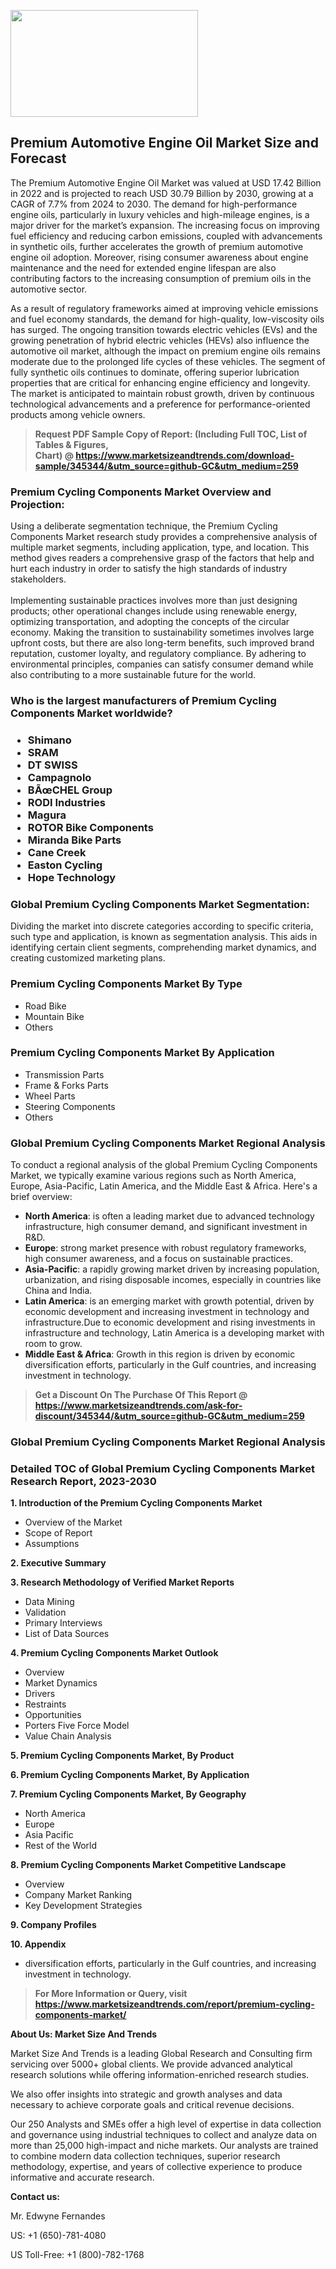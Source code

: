 <p><img class="alignnone size-medium wp-image-20088" src="https://ffe5etoiles.com/wp-content/uploads/2024/12/MST1-300x171.png" alt="" width="300" height="171" /></p><h2>Premium Automotive Engine Oil Market Size and Forecast</h2><p>The Premium Automotive Engine Oil Market was valued at USD 17.42 Billion in 2022 and is projected to reach USD 30.79 Billion by 2030, growing at a CAGR of 7.7% from 2024 to 2030. The demand for high-performance engine oils, particularly in luxury vehicles and high-mileage engines, is a major driver for the market’s expansion. The increasing focus on improving fuel efficiency and reducing carbon emissions, coupled with advancements in synthetic oils, further accelerates the growth of premium automotive engine oil adoption. Moreover, rising consumer awareness about engine maintenance and the need for extended engine lifespan are also contributing factors to the increasing consumption of premium oils in the automotive sector.</p><p>As a result of regulatory frameworks aimed at improving vehicle emissions and fuel economy standards, the demand for high-quality, low-viscosity oils has surged. The ongoing transition towards electric vehicles (EVs) and the growing penetration of hybrid electric vehicles (HEVs) also influence the automotive oil market, although the impact on premium engine oils remains moderate due to the prolonged life cycles of these vehicles. The segment of fully synthetic oils continues to dominate, offering superior lubrication properties that are critical for enhancing engine efficiency and longevity. The market is anticipated to maintain robust growth, driven by continuous technological advancements and a preference for performance-oriented products among vehicle owners.</p></p><blockquote id="" class=""><strong>Request PDF Sample Copy of Report: (Including Full TOC, List of Tables &amp; Figures, Chart)&nbsp;@&nbsp;<strong><a href="https://www.marketsizeandtrends.com/download-sample/345344/&utm_source=github-GC&utm_medium=259" target="_blank">https://www.marketsizeandtrends.com/download-sample/345344/&utm_source=github-GC&utm_medium=259</a></strong></strong></blockquote><h3 id="" class="">Premium Cycling Components Market&nbsp;Overview and Projection:</h3><p id="" class="">Using a deliberate segmentation technique, the Premium Cycling Components Market research study provides a comprehensive analysis of multiple market segments, including application, type, and location. This method gives readers a comprehensive grasp of the factors that help and hurt each industry in order to satisfy the high standards of industry stakeholders. <br /> <br />Implementing sustainable practices involves more than just designing products; other operational changes include using renewable energy, optimizing transportation, and adopting the concepts of the circular economy. Making the transition to sustainability sometimes involves large upfront costs, but there are also long-term benefits, such improved brand reputation, customer loyalty, and regulatory compliance. By adhering to environmental principles, companies can satisfy consumer demand while also contributing to a more sustainable future for the world.</p><h3 id="" class="">Who is the largest manufacturers of&nbsp;Premium Cycling Components Market worldwide?</h3><h3 class=""><p><ul><li>Shimano </li><li> SRAM </li><li> DT SWISS </li><li> Campagnolo </li><li> BÃœCHEL Group </li><li> RODI Industries </li><li> Magura </li><li> ROTOR Bike Components </li><li> Miranda Bike Parts </li><li> Cane Creek </li><li> Easton Cycling </li><li> Hope Technology</li></ul></p></h3><h3 id="" class="">Global&nbsp;Premium Cycling Components Market Segmentation:</h3><p id="" class="">Dividing the market into discrete categories according to specific criteria, such type and application, is known as segmentation analysis. This aids in identifying certain client segments, comprehending market dynamics, and creating customized marketing plans.</p><h3 id="" class="">Premium Cycling Components Market&nbsp;By Type</h3><p><p><ul><li>Road Bike</li><li> Mountain Bike</li><li> Others</p></li></ul></p></p><h3 id="" class="">Premium Cycling Components Market&nbsp;By Application</h3><p class=""><p><ul><li>Transmission Parts</li><li> Frame & Forks Parts</li><li> Wheel Parts</li><li> Steering Components</li><li> Others</li></ul></p></p><h3 id="" class="">Global Premium Cycling Components Market Regional Analysis</h3><p id="" class="">To conduct a regional analysis of the global Premium Cycling Components Market, we typically examine various regions such as North America, Europe, Asia-Pacific, Latin America, and the Middle East &amp; Africa. Here's a brief overview:</p><ul><li><strong>North America</strong>: is often a leading market due to advanced technology infrastructure, high consumer demand, and significant investment in R&amp;D.</li><li><strong>Europe</strong>: strong market presence with robust regulatory frameworks, high consumer awareness, and a focus on sustainable practices.</li><li><strong>Asia-Pacific</strong>: a rapidly growing market driven by increasing population, urbanization, and rising disposable incomes, especially in countries like China and India.</li><li><strong>Latin America</strong>: is an emerging market with growth potential, driven by economic development and increasing investment in technology and infrastructure.Due to economic development and rising investments in infrastructure and technology, Latin America is a developing market with room to grow.</li><li><strong>Middle East &amp; Africa</strong>: Growth in this region is driven by economic diversification efforts, particularly in the Gulf countries, and increasing investment in technology.</li></ul><blockquote id="" class=""><strong>Get a Discount On The Purchase Of This Report @ <strong><a href="https://www.marketsizeandtrends.com/ask-for-discount/345344/&utm_source=github-GC&utm_medium=259" target="_blank">https://www.marketsizeandtrends.com/ask-for-discount/345344/&utm_source=github-GC&utm_medium=259</a></strong></strong></blockquote><h3 id="" class="">Global Premium Cycling Components Market Regional Analysis</h3><h3 id="" class="">Detailed TOC of Global Premium Cycling Components Market Research Report, 2023-2030</h3><p id="" class=""><strong>1. Introduction of the Premium Cycling Components Market</strong></p><ul><li>Overview of the Market</li><li>Scope of Report</li><li>Assumptions</li></ul><p id="" class=""><strong>2. Executive Summary</strong></p><p id="" class=""><strong>3. Research Methodology of Verified Market Reports</strong></p><ul><li>Data Mining</li><li>Validation</li><li>Primary Interviews</li><li>List of Data Sources</li></ul><p id="" class=""><strong>4. Premium Cycling Components Market Outlook</strong></p><ul><li>Overview</li><li>Market Dynamics</li><li>Drivers</li><li>Restraints</li><li>Opportunities</li><li>Porters Five Force Model</li><li>Value Chain Analysis</li></ul><p id="" class=""><strong>5. Premium Cycling Components Market, By Product</strong></p><p id="" class=""><strong>6. Premium Cycling Components Market, By Application</strong></p><p id="" class=""><strong>7. Premium Cycling Components Market, By Geography</strong></p><ul><li>North America</li><li>Europe</li><li>Asia Pacific</li><li>Rest of the World</li></ul><p id="" class=""><strong>8. Premium Cycling Components Market Competitive Landscape</strong></p><ul><li>Overview</li><li>Company Market Ranking</li><li>Key Development Strategies</li></ul><p id="" class=""><strong>9. Company Profiles</strong></p><p id="" class=""><strong>10. Appendix</strong></p><ul><li>diversification efforts, particularly in the Gulf countries, and increasing investment in technology.</li></ul><blockquote id="" class=""><strong>For More Information or Query, visit <strong><strong><a href="https://www.marketsizeandtrends.com/report/premium-cycling-components-market/" target="_blank">https://www.marketsizeandtrends.com/report/premium-cycling-components-market/</a></strong></strong></strong></blockquote><p id="" class=""><strong>About Us: Market Size And Trends</strong></p><p id="" class="">Market Size And Trends is a leading Global Research and Consulting firm servicing over 5000+ global clients. We provide advanced analytical research solutions while offering information-enriched research studies.</p><p id="" class="">We also offer insights into strategic and growth analyses and data necessary to achieve corporate goals and critical revenue decisions.</p><p id="" class="">Our 250 Analysts and SMEs offer a high level of expertise in data collection and governance using industrial techniques to collect and analyze data on more than 25,000 high-impact and niche markets. Our analysts are trained to combine modern data collection techniques, superior research methodology, expertise, and years of collective experience to produce informative and accurate research.</p><p id="" class=""><strong>Contact us:</strong></p><p id="" class="">Mr. Edwyne Fernandes</p><p id="" class="">US: +1 (650)-781-4080</p><p id="" class="">US Toll-Free: +1 (800)-782-1768</p>
